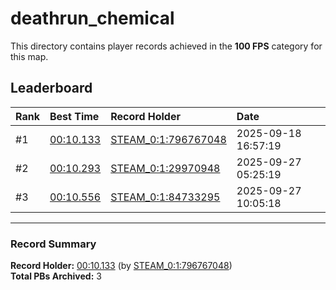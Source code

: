 # deathrun_chemical

This directory contains player records achieved in the **100 FPS** category for this map.

## Leaderboard

| Rank | Best Time | Record Holder | Date                |
| :--- | :-------- | :------------ | :------------------ |
| #1   | [00:10.133](./00010133_STEAM_0_1_796767048_20250918-165719.zip) | [STEAM_0:1:796767048](https://speedrun16.com/profile/STEAM_0:1:796767048)   | 2025-09-18 16:57:19 |
| #2   | [00:10.293](./00010293_STEAM_0_1_29970948_20250927-052519.zip) | [STEAM_0:1:29970948](https://speedrun16.com/profile/STEAM_0:1:29970948)   | 2025-09-27 05:25:19 |
| #3   | [00:10.556](./00010556_STEAM_0_1_84733295_20250927-100518.zip) | [STEAM_0:1:84733295](https://speedrun16.com/profile/STEAM_0:1:84733295)   | 2025-09-27 10:05:18 |

---

### Record Summary
**Record Holder:** [00:10.133](./00010133_STEAM_0_1_796767048_20250918-165719.zip) (by [STEAM_0:1:796767048](https://speedrun16.com/profile/STEAM_0:1:796767048))  
**Total PBs Archived:** 3